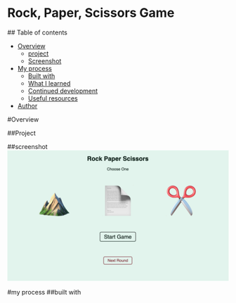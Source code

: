 <h1>Rock, Paper, Scissors Game</h1>
## Table of contents

- [Overview](#overview)
  - [project](#project)
  - [Screenshot](#screenshot)
- [My process](#my-process)
  - [Built with](#built-with)
  - [What I learned](#what-i-learned)
  - [Continued development](#continued-development)
  - [Useful resources](#useful-resources)
- [Author](#author)

#Overview

##Project

##screenshot
<img src="rock_paper_scissors.png" alt="rock, paper, scissors in a browser">


#my process
##built with
